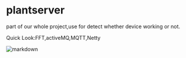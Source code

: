 # plantserver
part of our whole project,use for detect whether device working or not.

Quick Look:FFT,activeMQ,MQTT,Netty

![markdown](https://github.com/Brand960/Bjxl76_PicBed/blob/master/AKYC_PlantServer/recWave.png)
